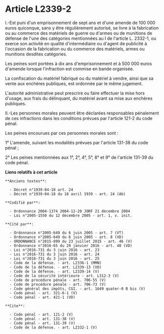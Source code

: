 # Article L2339-2

I.-Est puni d'un emprisonnement de sept ans et d'une amende de 100 000 euros quiconque, sans y être régulièrement autorisé,
se livre à la fabrication ou au commerce des matériels de guerre ou d'armes ou de munitions de défense de l'une des
catégories mentionnées au I de l'article L. 2332-1, ou exerce son activité en qualité d'intermédiaire ou d'agent de publicité
à l'occasion de la fabrication ou du commerce des matériels, armes ou munitions desdites catégories. 

Les peines sont portées à dix ans d'emprisonnement et à 500 000 euros d'amende lorsque l'infraction est commise en bande
organisée. 

La confiscation du matériel fabriqué ou du matériel à vendre, ainsi que sa vente aux enchères publiques, est ordonnée par le
même jugement.

L'autorité administrative peut prescrire ou faire effectuer la mise hors d'usage, aux frais du délinquant, du matériel avant
sa mise aux enchères publiques. 

II.-Les personnes morales peuvent être déclarées responsables pénalement de ces infractions dans les conditions prévues par
l'article 121-2 du code pénal. 

Les peines encourues par ces personnes morales sont : 

1° L'amende, suivant les modalités prévues par l'article 131-38 du code pénal ; 

2° Les peines mentionnées aux 1°, 2°, 4°, 5°, 8° et 9° de l'article 131-39 du code pénal.

**Liens relatifs à cet article**

	**Anciens textes**:

	  - Décret n°1939-04-18 art. 24
	  - Décret n°1939-04-18 du 18 avril 1939 - art. 24 (Ab)

	**Codifié par**:

	  - Ordonnance 2004-1374 2004-12-20 JORF 21 décembre 2004
	  - Loi n°2005-1550 du 12 décembre 2005 - art. 1, v. init.

	**Cité par**:

	  - Ordonnance n°2005-649 du 6 juin 2005 - art. 7 (VT)
	  - Ordonnance n°2005-649 du 6 juin 2005 - art. 8 (VD)
	  - ORDONNANCE n°2015-899 du 23 juillet 2015 - art. 46 (V)
	  - Ordonnance n°2016-65 du 29 janvier 2016 - art. 40 (VD)
	  - Loi n°2016-731 du 3 juin 2016 - art. 23
	  - Loi n°2016-731 du 3 juin 2016 - art. 24
	  - Loi n°2016-731 du 3 juin 2016 - art. 25
	  - Code de la défense. - art. L2336-1 (MMN)
	  - Code de la défense. - art. L2339-13 (VD)
	  - Code de la défense. - art. L2339-14 (V)
	  - Code de la sécurité intérieure - art. L312-3 (V)
	  - Code de procédure pénale - art. 706-55 (V)
	  - Code de procédure pénale - art. 706-73 (V)
	  - Code général des impôts, CGI. - art. 1649 quater-0 B bis (V)
	  - Code pénal - art. 321-6-1 (V)
	  - Code pénal - art. 421-1 (VD)

	**Cite**:

	  - Code pénal - art. 121-2 (V)
	  - Code pénal - art. 131-38 (V)
	  - Code pénal - art. 131-39 (V)
	  - Code de la défense. - art. L2332-1 (V)
